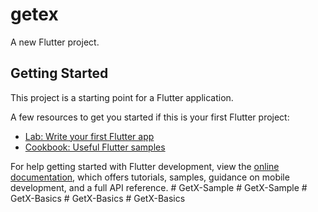 # getex

A new Flutter project.

## Getting Started

This project is a starting point for a Flutter application.

A few resources to get you started if this is your first Flutter project:

- [Lab: Write your first Flutter app](https://docs.flutter.dev/get-started/codelab)
- [Cookbook: Useful Flutter samples](https://docs.flutter.dev/cookbook)

For help getting started with Flutter development, view the
[online documentation](https://docs.flutter.dev/), which offers tutorials,
samples, guidance on mobile development, and a full API reference.
#   G e t X - S a m p l e  
 #   G e t X - S a m p l e  
 #   G e t X - B a s i c s  
 #   G e t X - B a s i c s  
 #   G e t X - B a s i c s  
 